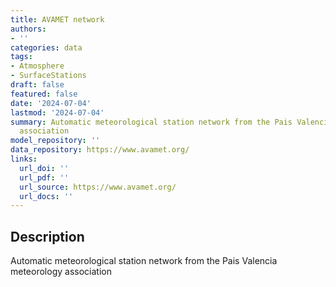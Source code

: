 ```yaml
---
title: AVAMET network
authors:
- ''
categories: data
tags:
- Atmosphere
- SurfaceStations
draft: false
featured: false
date: '2024-07-04'
lastmod: '2024-07-04'
summary: Automatic meteorological station network from the Pais Valencia meteorology
  association
model_repository: ''
data_repository: https://www.avamet.org/
links:
  url_doi: ''
  url_pdf: ''
  url_source: https://www.avamet.org/
  url_docs: ''
---
```


## Description

Automatic meteorological station network from the Pais Valencia meteorology association

